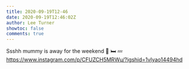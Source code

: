 ```yaml
---
title: 2020-09-19T12-46
date: 2020-09-19T12:46:02Z
author: Lee Turner
showtoc: false
comments: true
---
```


Ssshh mummy is away for the weekend 🐶 🛏 💤 https://www.instagram.com/p/CFUZCH5MRWu/?igshid=1vlyao14494hd

